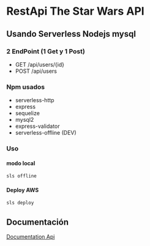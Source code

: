 # RestApi The Star Wars API
## Usando Serverless Nodejs mysql

### 2 EndPoint (1 Get y 1 Post)
 - GET  /api/users/{id}
 - POST /api/users
### Npm usados
 - serverless-http
 - express
 - sequelize
 - mysql2
 - express-validator
 - serverless-offline (DEV)
 
 ### Uso
  #### modo local
  ```bash
  sls offline
  ```
  #### Deploy AWS
  ```bash
  sls deploy
  ```
## Documentación
[Documentation Api](https://documenter.getpostman.com/view/7402384/TzzEmZ5z#d227ec41-ffa7-4a95-8456-9644bad9220d)
  
 
